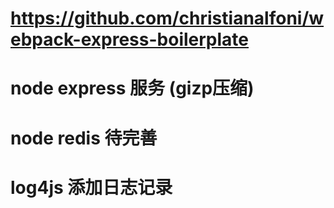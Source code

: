  # https://github.com/christianalfoni/webpack-express-boilerplate
 # node express 服务 (gizp压缩)
 # node redis  待完善
 # log4js 添加日志记录
